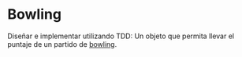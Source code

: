# Bowling

Diseñar e implementar utilizando TDD: Un objeto que permita llevar el puntaje de un partido de [bowling](https://en.wikipedia.org/wiki/Ten-pin_bowling#Traditional_scoring).
